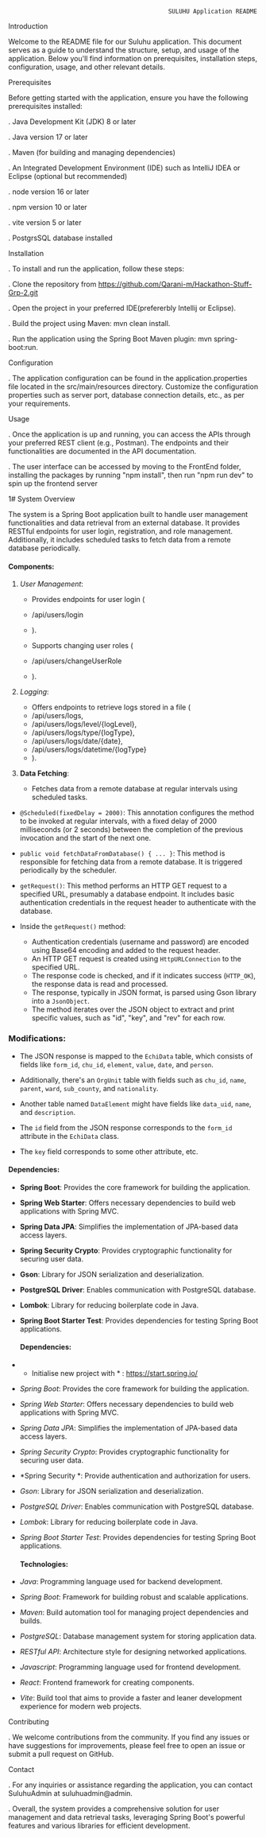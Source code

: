                                                  SULUHU Application README

Introduction

Welcome to the README file for our Suluhu application. This document serves as a guide to understand the structure, setup, and usage of the application. Below you'll find information on prerequisites, installation steps, configuration, usage, and other relevant details.

Prerequisites

Before getting started with the application, ensure you have the following prerequisites installed:

. Java Development Kit (JDK) 8 or later

. Java version 17 or later

. Maven (for building and managing dependencies)

. An Integrated Development Environment (IDE) such as IntelliJ IDEA or Eclipse (optional but recommended)

. node version 16 or later

. npm version 10 or later

. vite version 5 or later

. PostgrsSQL database installed


Installation

. To install and run the application, follow these steps:

. Clone the repository from https://github.com/Qarani-m/Hackathon-Stuff-Grp-2.git

. Open the project in your preferred IDE(prefererbly Intellij or Eclipse).

. Build the project using Maven: mvn clean install.

. Run the application using the Spring Boot Maven plugin: mvn spring-boot:run.


Configuration

. The application configuration can be found in the application.properties file located in the src/main/resources directory. Customize the configuration properties such as server port, database connection details, etc., as per your requirements.

Usage

. Once the application is up and running, you can access the APIs through your preferred REST client (e.g., Postman). The endpoints and their functionalities are documented in the API documentation.

. The user interface can be accessed by moving to the FrontEnd folder, installing the packages by running "npm install", then run "npm run dev" to spin up the frontend server

1# System Overview

The system is a Spring Boot application built to handle user management functionalities and data retrieval from an external database. It provides RESTful endpoints for user login, registration, and role management. Additionally, it includes scheduled tasks to fetch data from a remote database periodically.


#### Components:

1. *User Management*:
   
   - Provides endpoints for user login (
   - /api/users/login
   - ).
     
   - Supports changing user roles (
   - /api/users/changeUserRole
   - ).
  
  
2. *Logging*:

   - Offers endpoints to retrieve logs stored in a file (
   - /api/users/logs,
   - /api/users/logs/level/{logLevel},
   - /api/users/logs/type/{logType},
   - /api/users/logs/date/{date},
   - /api/users/logs/datetime/{logType}
   -   ).
     


3. **Data Fetching**:
   - Fetches data from a remote database at regular intervals using scheduled tasks.

- `@Scheduled(fixedDelay = 2000)`: This annotation configures the method to be invoked at regular intervals, with a fixed delay of 2000 milliseconds (or 2 seconds) between the completion of the previous invocation and the start of the next one.

- `public void fetchDataFromDatabase() { ... }`: This method is responsible for fetching data from a remote database. It is triggered periodically by the scheduler.

- `getRequest()`: This method performs an HTTP GET request to a specified URL, presumably a database endpoint. It includes basic authentication credentials in the request header to authenticate with the database.

- Inside the `getRequest()` method:
  - Authentication credentials (username and password) are encoded using Base64 encoding and added to the request header.
  - An HTTP GET request is created using `HttpURLConnection` to the specified URL.
  - The response code is checked, and if it indicates success (`HTTP_OK`), the response data is read and processed.
  - The response, typically in JSON format, is parsed using Gson library into a `JsonObject`.
  - The method iterates over the JSON object to extract and print specific values, such as "id", "key", and "rev" for each row.

### Modifications:


- The JSON response is mapped to the `EchiData` table, which  consists of fields like `form_id`, `chu_id`, `element`, `value`, `date`, and `person`.
- Additionally, there's an `OrgUnit` table with fields such as `chu_id`, `name`, `parent`, `ward`, `sub_county`, and `nationality`.
- Another table named `DataElement` might have fields like `data_uid`, `name`, and `description`.

- The `id` field from the JSON response corresponds to the `form_id` attribute in the `EchiData` class.
- The `key` field corresponds to some other attribute, etc.

#### Dependencies:
- **Spring Boot**: Provides the core framework for building the application.
- **Spring Web Starter**: Offers necessary dependencies to build web applications with Spring MVC.
- **Spring Data JPA**: Simplifies the implementation of JPA-based data access layers.
- **Spring Security Crypto**: Provides cryptographic functionality for securing user data.
- **Gson**: Library for JSON serialization and deserialization.
- **PostgreSQL Driver**: Enables communication with PostgreSQL database.
- **Lombok**: Library for reducing boilerplate code in Java.
- **Spring Boot Starter Test**: Provides dependencies for testing Spring Boot applications.
  
     
  

  #### Dependencies:
  
- * Initialise new project with * : https://start.spring.io/
     
- *Spring Boot*: Provides the core framework for building the application.
  
- *Spring Web Starter*: Offers necessary dependencies to build web applications with Spring MVC.
  
- *Spring Data JPA*: Simplifies the implementation of JPA-based data access layers.
  
- *Spring Security Crypto*: Provides cryptographic functionality for securing user data.

- *Spring Security *: Provide authentication and authorization for users.
  
- *Gson*: Library for JSON serialization and deserialization.
  
- *PostgreSQL Driver*: Enables communication with PostgreSQL database.
  
- *Lombok*: Library for reducing boilerplate code in Java.
  
- *Spring Boot Starter Test*: Provides dependencies for testing Spring Boot applications.


   #### Technologies:
  
- *Java*: Programming language used for backend development.

- *Spring Boot*: Framework for building robust and scalable applications.
  
- *Maven*: Build automation tool for managing project dependencies and builds.
  
- *PostgreSQL*: Database management system for storing application data.
  
- *RESTful API*: Architecture style for designing networked applications.

- *Javascript*: Programming language used for frontend development.
  
- *React*: Frontend framework for creating components.
  
- *Vite*: Build tool that aims to provide a faster and leaner development experience for modern web projects.
 

Contributing

. We welcome contributions from the community. If you find any issues or have suggestions for improvements, please feel free to open an issue or submit a pull request on GitHub.


Contact

. For any inquiries or assistance regarding the application, you can contact SuluhuAdmin at suluhuadmin@admin.


  
  

  . Overall, the system provides a comprehensive solution for user management and data retrieval tasks, leveraging Spring Boot's powerful features and various libraries for efficient development.










